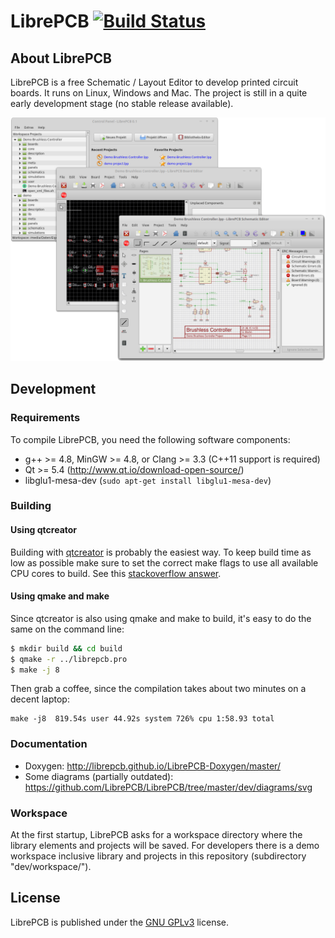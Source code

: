 # LibrePCB [![Build Status](https://travis-ci.org/LibrePCB/LibrePCB.svg?branch=master)](https://travis-ci.org/LibrePCB/LibrePCB)

## About LibrePCB

LibrePCB is a free Schematic / Layout Editor to develop printed circuit boards.
It runs on Linux, Windows and Mac. The project is still in a quite early
development stage (no stable release available).

![Screenshot](doc/screenshot.png)

## Development

### Requirements

To compile LibrePCB, you need the following software components:
- g++ >= 4.8, MinGW >= 4.8, or Clang >= 3.3 (C++11 support is required)
- Qt >= 5.4 (http://www.qt.io/download-open-source/)
- libglu1-mesa-dev (`sudo apt-get install libglu1-mesa-dev`)

### Building

#### Using qtcreator

Building with [qtcreator](http://doc.qt.io/qtcreator/) is probably the easiest
way.  To keep build time as low as possible make sure to set the correct make
flags to use all available CPU cores to build. See this [stackoverflow
answer](https://stackoverflow.com/questions/8860712/setting-default-make-options-for-qt-creator).

#### Using qmake and make

Since qtcreator is also using qmake and make to build, it's easy to do the same
on the command line:

```bash
$ mkdir build && cd build
$ qmake -r ../librepcb.pro
$ make -j 8
```

Then grab a coffee, since the compilation takes about two minutes on a decent
laptop:
```
make -j8  819.54s user 44.92s system 726% cpu 1:58.93 total
```

### Documentation

- Doxygen: http://librepcb.github.io/LibrePCB-Doxygen/master/
- Some diagrams (partially outdated): https://github.com/LibrePCB/LibrePCB/tree/master/dev/diagrams/svg

### Workspace

At the first startup, LibrePCB asks for a workspace directory where the library
elements and projects will be saved.  For developers there is a demo workspace
inclusive library and projects in this repository (subdirectory "dev/workspace/").

## License

LibrePCB is published under the [GNU GPLv3](http://www.gnu.org/licenses/gpl-3.0.html) license.
